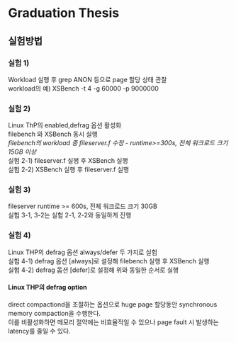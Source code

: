 # Graduation Thesis
## 실험방법
### 실험 1)
Workload 실행 후 grep ANON 등으로 page 할당 상태 관찰<br/>
workload의 예) XSBench -t 4 -g 60000 -p 9000000 <br/>

### 실험 2)
Linux ThP의 enabled,defrag 옵션 활성화<br/>
filebench 와 XSBench 동시 실행<br/>
*filebench의 workload 중 fileserver.f 수정 - runtime>=300s, 전체 워크로드 크기 15GB 이상*<br/>
실험 2-1) fileserver.f 실행 후 XSBench 실행<br/>
실험 2-2) XSBench 실행 후 fileserver.f 실행<br/>

### 실험 3) 
fileserver runtime >= 600s, 전체 워크로드 크기 30GB<br/>
실험 3-1, 3-2는 실험 2-1, 2-2와 동일하게 진행<br/>

### 실험 4)
Linux THP의 defrag 옵션 always/defer 두 가지로 실험<br/>
실험 4-1) defrag 옵션 [always]로 설정해 filebench 실행 후 XSBench 실행<br/>
실험 4-2) defrag 옵션 [defer]로 설정해 위와 동일한 순서로 실행<br/>

#### Linux THP의 defrag option
 direct compactiond을 조절하는 옵션으로 huge page 할당동안 synchronous memory compaction을 수행한다. <br/>
 이를 비활성화하면 메모리 절약에는 비효율적일 수 있으나 page fault 시 발생하는latency를 줄일 수 있다. <br/>
